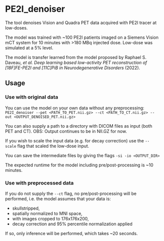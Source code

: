 # PE2I_denoiser

The tool denoises Vision and Quadra PET data acquired with PE2I tracer at low-doses.

The model was trained with ~100 PE2I patients imaged on a Siemens Vision mCT system for 10 minutes with >180 MBq injected dose. Low-dose was simulated at a 5% level.

The model is transfer learned from the model proposed by Raphael S. Daveau, *et al.* *Deep learning based low-activity PET reconstruction of [18F]FE-PE2I and [11C]PiB in Neurodegenerative Disorders* (2022).

## Usage

### Use with original data
You can use the model on your own data without any preprocessing:
`PE2I_denoiser --pet <PATH_TO_PET.nii.gz> --ct <PATH_TO_CT.nii.gz> --out <OUTPUT_DENOISED_PET.nii.gz>`

You can also supply a path to a directory with DICOM files as input (both PET and CT). OBS: Output continues to be in NII.GZ for now.

If you wish to scale the input data (e.g. for decay correction) use the `--scale` flag that scaled the low-dose input.

You can save the intermediate files by giving the flags `-si -io <OUTPUT_DIR>`

The expected runtime for the model including pre/post-processing is ~10 minutes.

### Use with preprocessed data
If you do not supply the `--ct` flag, no pre/post-processing will be performed, i.e. the model assumes that your data is:
 - skullstripped, 
 - spatially normalized to MNI space, 
 - with images cropped to 176x176x200, 
 - decay correction and 95% percentile normalization applied

If so, only inference will be performed, which takes ~20 seconds.